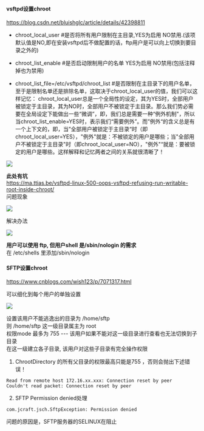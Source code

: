 #### vsftpd设置chroot
https://blog.csdn.net/bluishglc/article/details/42398811
- chroot_local_user #是否将所有用户限制在主目录,YES为启用 NO禁用.(该项默认值是NO,即在安装vsftpd后不做配置的话，ftp用户是可以向上切换到要目录之外的)

- chroot_list_enable #是否启动限制用户的名单 YES为启用  NO禁用(包括注释掉也为禁用)

- chroot_list_file=/etc/vsftpd/chroot_list #是否限制在主目录下的用户名单，至于是限制名单还是排除名单，这取决于chroot_local_user的值，我们可以这样记忆： chroot_local_user总是一个全局性的设定，其为YES时，全部用户被锁定于主目录，其为NO时，全部用户不被锁定于主目录。那么我们势必需要在全局设定下能做出一些“微调”，即，我们总是需要一种“例外机制"，所以当chroot_list_enable=YES时，表示我们“需要例外”。而”例外“的含义总是有一个上下文的，即，当”全部用户被锁定于主目录“时（即chroot_local_user=YES），"例外"就是：不被锁定的用户是哪些；当"全部用户不被锁定于主目录"时（即chroot_local_user=NO），"例外"“就是：要被锁定的用户是哪些。这样解释和记忆两者之间的关系就很清晰了！

![](https://wx3.sinaimg.cn/large/b6be90b3gy1gj523yhlu0j20xu08st9w.jpg)

**此处有坑**  
https://ma.ttias.be/vsftpd-linux-500-oops-vsftpd-refusing-run-writable-root-inside-chroot/  
问题现象

![](https://wx2.sinaimg.cn/large/b6be90b3gy1gj52422a0jj20it06bmx5.jpg)

解决办法

![](https://wx3.sinaimg.cn/large/b6be90b3gy1gj5244tajbj20p60qsju6.jpg)

**用户可以使用 ftp, 但用户shell 是/sbin/nologin 的需求**  
在 /etc/shells 里添加/sbin/nologin

#### SFTP设置chroot
https://www.cnblogs.com/wish123/p/7071317.html

可以细化到每个用户的单独设置

![](https://wx3.sinaimg.cn/large/b6be90b3gy1gj5247tydxj20ig0h6dho.jpg)

设置该用户不能逃逸出的目录为 /home/sftp  
则 /home/sftp 这一级目录属主为 root  
权限mode 最多为 755 --- 该用户如果不能对这一级目录进行查看也无法切换到子目录  
在这一级建立各子目录, 该用户对这些子目录有完全操作权限


1.  ChrootDirectory 的所有父目录的权限最高只能是755 ，否则会抛出下述错误！  
```
Read from remote host 172.16.xx.xxx: Connection reset by peer  
Couldn't read packet: Connection reset by peer
```

2. SFTP Permission denied处理  
```
com.jcraft.jsch.SftpException: Permission denied
```

问题的原因是，SFTP服务器的SELINUX在阻止

